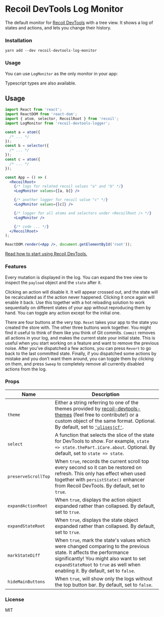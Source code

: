# Recoil DevTools Log Monitor

The default monitor for [Recoil DevTools](https://github.com/ulises-jeremias/recoil-devtools) with a tree view.
It shows a log of states and actions, and lets you change their history.

### Installation

```
yarn add --dev recoil-devtools-log-monitor
```

### Usage

You can use `LogMonitor` as the only monitor in your app:

Typescript types are also available.

## Usage

```jsx
import React from 'react';
import ReactDOM from 'react-dom';
import { atom, selector, RecoilRoot } from 'recoil';
import LogMonitor from 'recoil-devtools-logger';

const a = atom({
  /* ... */
});
const b = selector({
  /* ... */
});
const c = atom({
  /* ... */
});

const App = () => (
  <RecoilRoot>
    {/* logs for related recoil values "a" and "b" */}
    <LogMonitor values={[a, b]} />

    {/* another logger for recoil value "c" */}
    <LogMonitor values={[c]} />

    {/* logger for all atoms and selectors under <RecoilRoot /> */}
    <LogMonitor />

    {/* code ... */}
  </RecoilRoot>
);

ReactDOM.render(<App />, document.getElementById('root'));
```

[Read how to start using Recoil DevTools.](https://github.com/ulises-jeremias/recoil-devtools)

### Features

Every mutation is displayed in the log. You can expand the tree view to inspect the `payload` object and the `state` after it.

Clicking an action will disable it. It will appear crossed out, and the state will be recalculated as if the action never happened. Clicking it once again will enable it back. Use this together with a hot reloading solution to work sequentially on different states of your app without reproducing them by hand. You can toggle any action except for the initial one.

There are four buttons at the very top. `Reset` takes your app to the state you created the store with. The other three buttons work together. You might find it useful to think of them like you think of Git commits. `Commit` removes all actions in your log, and makes the current state your initial state. This is useful when you start working on a feature and want to remove the previous noise. After you’ve dispatched a few actions, you can press `Revert` to go back to the last committed state. Finally, if you dispatched some actions by mistake and you don’t want them around, you can toggle them by clicking on them, and press `Sweep` to completely remove all currently disabled actions from the log.

### Props

| Name                | Description                                                                                                                                                                                                                                                                                                                                                                                                          |
| ------------------- | -------------------------------------------------------------------------------------------------------------------------------------------------------------------------------------------------------------------------------------------------------------------------------------------------------------------------------------------------------------------------------------------------------------------- |
| `theme`             | Either a string referring to one of the themes provided by [recoil-devtools-themes](https://github.com/ulises-jeremias/recoil-devtools/blob/master/packages/recoil-devtools-themes) (feel free to contribute!) or a custom object of the same format. Optional. By default, set to [`'ulisesjcf'`](https://github.com/ulises-jeremias/recoil-devtools/blob/master/packages/recoil-devtools-themes/src/ulisesjcf.js). |
| `select`            | A function that selects the slice of the state for DevTools to show. For example, `state => state.thePart.iCare.about`. Optional. By default, set to `state => state`.                                                                                                                                                                                                                                               |
| `preserveScrollTop` | When `true`, records the current scroll top every second so it can be restored on refresh. This only has effect when used together with `persistState()` enhancer from Recoil DevTools. By default, set to `true`.                                                                                                                                                                                                   |
| `expandActionRoot`  | When `true`, displays the action object expanded rather than collapsed. By default, set to `true`.                                                                                                                                                                                                                                                                                                                   |
| `expandStateRoot`   | When `true`, displays the state object expanded rather than collapsed. By default, set to `true`.                                                                                                                                                                                                                                                                                                                    |
| `markStateDiff`     | When `true`, mark the state's values which were changed comparing to the previous state. It affects the performance significantly! You might also want to set `expandStateRoot` to `true` as well when enabling it. By default, set to `false`.                                                                                                                                                                      |
| `hideMainButtons`   | When `true`, will show only the logs without the top button bar. By default, set to `false`.                                                                                                                                                                                                                                                                                                                         |

### License

MIT
